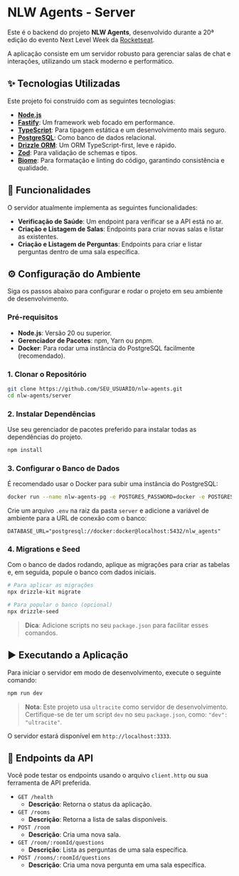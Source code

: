 # NLW Agents - Server

Este é o backend do projeto **NLW Agents**, desenvolvido durante a 20ª edição do evento Next Level Week da [Rocketseat](https://rocketseat.com.br).

A aplicação consiste em um servidor robusto para gerenciar salas de chat e interações, utilizando um stack moderno e performático.

## ✨ Tecnologias Utilizadas

Este projeto foi construído com as seguintes tecnologias:

- **[Node.js](https://nodejs.org/en/)**
- **[Fastify](https://fastify.dev/)**: Um framework web focado em performance.
- **[TypeScript](https://www.typescriptlang.org/)**: Para tipagem estática e um desenvolvimento mais seguro.
- **[PostgreSQL](https://www.postgresql.org/)**: Como banco de dados relacional.
- **[Drizzle ORM](https://orm.drizzle.team/)**: Um ORM TypeScript-first, leve e rápido.
- **[Zod](https://zod.dev/)**: Para validação de schemas e tipos.
- **[Biome](https://biomejs.dev/)**: Para formatação e linting do código, garantindo consistência e qualidade.

## 🚀 Funcionalidades

O servidor atualmente implementa as seguintes funcionalidades:

- **Verificação de Saúde**: Um endpoint para verificar se a API está no ar.
- **Criação e Listagem de Salas**: Endpoints para criar novas salas e listar as existentes.
- **Criação e Listagem de Perguntas**: Endpoints para criar e listar perguntas dentro de uma sala específica.

## ⚙️ Configuração do Ambiente

Siga os passos abaixo para configurar e rodar o projeto em seu ambiente de desenvolvimento.

### Pré-requisitos

- **Node.js**: Versão 20 ou superior.
- **Gerenciador de Pacotes**: npm, Yarn ou pnpm.
- **Docker**: Para rodar uma instância do PostgreSQL facilmente (recomendado).

### 1. Clonar o Repositório

```bash
git clone https://github.com/SEU_USUARIO/nlw-agents.git
cd nlw-agents/server
```

### 2. Instalar Dependências

Use seu gerenciador de pacotes preferido para instalar todas as dependências do projeto.

```bash
npm install
```

### 3. Configurar o Banco de Dados

É recomendado usar o Docker para subir uma instância do PostgreSQL:

```bash
docker run --name nlw-agents-pg -e POSTGRES_PASSWORD=docker -e POSTGRES_DB=nlw_agents -p 5432:5432 -d postgres
```

Crie um arquivo `.env` na raiz da pasta `server` e adicione a variável de ambiente para a URL de conexão com o banco:

```env
DATABASE_URL="postgresql://docker:docker@localhost:5432/nlw_agents"
```

### 4. Migrations e Seed

Com o banco de dados rodando, aplique as migrações para criar as tabelas e, em seguida, popule o banco com dados iniciais.

```bash
# Para aplicar as migrações
npx drizzle-kit migrate

# Para popular o banco (opcional)
npx drizzle-seed
```

> **Dica**: Adicione scripts no seu `package.json` para facilitar esses comandos.

## ▶️ Executando a Aplicação

Para iniciar o servidor em modo de desenvolvimento, execute o seguinte comando:

```bash
npm run dev
```

> **Nota**: Este projeto usa `ultracite` como servidor de desenvolvimento. Certifique-se de ter um script `dev` no seu `package.json`, como: `"dev": "ultracite"`.

O servidor estará disponível em `http://localhost:3333`.

## 📝 Endpoints da API

Você pode testar os endpoints usando o arquivo `client.http` ou sua ferramenta de API preferida.

- `GET /health`
  - **Descrição**: Retorna o status da aplicação.
- `GET /rooms`
  - **Descrição**: Retorna a lista de salas disponíveis.
- `POST /room`
  - **Descrição**: Cria uma nova sala.
- `GET /room/:roomId/questions`
  - **Descrição**: Lista as perguntas de uma sala específica.
- `POST /rooms/:roomId/questions`
  - **Descrição**: Cria uma nova pergunta em uma sala específica.
